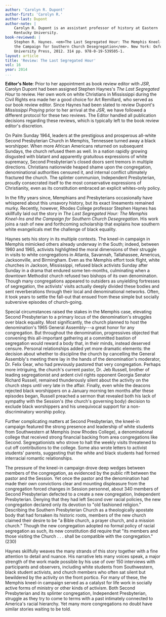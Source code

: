 ```yaml
---
author: 'Carolyn R. Dupont'
author-first: 'Carolyn R.'
author-last: Dupont
author-note: |
    Carolyn R. Dupont is an assistant professor of history at Eastern
    Kentucky University.
book-reviewed: |
    Stephen R. Haynes. <em>The Last Segregated Hour: The Memphis Kneel-Ins and
    the Campaign for Southern Church Desegregation</em>. New York: Oxford
    University Press, 2012. 314 pp. 978-0-19-539505-1.
layout: article
title: 'Review: The Last Segregated Hour'
vol: 16
year: 2014
...
```


**Editor's Note**: Prior to her appointment as book review editor with
*JSR*, Carolyn Dupont had been assigned Stephen Haynes's *The Last
Segregated Hour* to review. Her own work on white Christians in
Mississippi during the Civil Rights era made her a good choice for Art
Remillard, who served as our book review editor. Since Haynes had been
slated to review Dupont's *Mississippi Praying* prior to her arrival at
the *JSR*, we have followed a different protocol for these two reviews.
The Editor handled all publication decisions regarding these reviews,
which is typically left to the book review editor's discretion.

On Palm Sunday 1964, leaders at the prestigious and prosperous all-white
Second Presbyterian Church in Memphis, Tennessee turned away a black
worshipper. When more African Americans returned on subsequent Sundays,
the church refused them as well. In a nation rapidly growing disgusted
with blatant and apparently gratuitous expressions of white supremacy,
Second Presbyterian's closed doors sent tremors in multiple directions.
Christians nationwide heaped shame upon the congregation, denominational
authorities censured it, and internal conflict ultimately fractured the
church. The splinter communion, Independent Presbyterian, proudly
consecrated itself to the most conservative expressions of Christianity,
even as its constitution embraced an explicit whites-only policy.

In the fifty years since, Memphians and Presbyterians occasionally have
whispered about this unsavory history, but its exact lineaments remained
murky. Recently, however, Rhodes College professor Stephen Haynes has
skillfully laid out the story in *The Last Segregated Hour: The Memphis
Kneel-Ins and the Campaign for Southern Church Desegregation*. His work
joins a rash of new and forthcoming scholarship that explains how
southern white evangelicals met the challenge of black equality.

Haynes sets his story in its multiple contexts. The kneel-in campaign in
Memphis mimicked others already underway in the South; indeed, between
1960 and 1965, activists highlighted the moral dimensions of their
struggle in visits to white congregations in Atlanta, Savannah,
Tallahassee, Americus, Jacksonville, and Birmingham. Even as the Memphis
effort took flight, white churches in Jackson, Mississippi, refused
black activists Sunday after Sunday in a drama that endured some
ten-months, culminating when a downtown Methodist church refused two
bishops of its own denomination. Though many congregations appeared to
outsiders as unyielding fortresses of segregation, the activists' visits
actually deeply divided these bodies and sent reverberations through
their local and denominational networks. Often, it took years to settle
the fall-out that ensued from these simple but socially subversive
episodes of church-going.

Special circumstances raised the stakes in the Memphis case, elevating
Second Presbyterian to a primary locus of the denomination's struggles
over black equality. Most significantly, the church planned to host the
denomination's 1965 General Assembly---a great honor for any
congregation. But throughout the denomination, progressives objected
that convening this all-important gathering at a committed bastion of
segregation would reward a body that, in their minds, instead deserved
censure. Personal relationships added yet more dramatic elements: the
decision about whether to discipline the church by cancelling the
General Assembly's meeting there lay in the hands of the denomination's
moderator, Dr. Felix Gear, who had previously pastored that very
congregation. Perhaps more intriguing, the church's current pastor, Dr.
Jeb Russell, brother of leading segregationist and ardent civil rights
opponent Georgia Senator Richard Russell, remained thunderously silent
about the activity on the church steps until very late in the affair.
Finally, even while the deacons rejected black worshippers on a January
morning ten months after these episodes began, Russell preached a sermon
that revealed both his lack of sympathy with the Session's (the church's
governing body) decision to exclude black worshippers and his
unequivocal support for a non-discriminatory worship policy.

Further complicating matters at Second Presbyterian, the kneel-in
campaign featured the strong presence and leadership of white students
from Southwestern at Memphis (now Rhodes College), a denominational
college that received strong financial backing from area congregations
like Second. Segregationists who strove to halt the weekly visits
threatened to cut off contributions to the college. Some also wrote
letters to activist students' parents, suggesting that the white and
black students had formed interracial romantic relationships.

The pressure of the kneel-in campaign drove deep wedges between members
of the congregation, as evidenced by the public rift between the pastor
and the Session. Yet once the pastor and the denomination had made their
own convictions clear and mounting displeasure from the congregation
forced changes in Session personnel, about 340 members of Second
Presbyterian defected to a create a new congregation, Independent
Presbyterian. Denying that they had left Second over racial policies,
the new congregation declared only its devotion to "old fashioned
religion." Describing the Southern Presbyterian Church as a
theologically apostate body that had forsaken its historic roots,
members of the new church claimed their desire to be "a Bible church, a
prayer church, and a mission church." Though the new congregation
adopted no formal policy of racial segregation as such, its new
constitution did require that "its members and those visiting the Church
. . . shall be compatible with the congregation." (230)

Haynes skillfully weaves the many strands of this story together with a
fine attention to detail and nuance. His narrative lets many voices
speak, a major strength of the work made possible by his use of over 150
interviews with participants and observers, including white students
from Southwestern, black student activists, and church members who often
sat silent but bewildered by the activity on the front portico. For many
of these, the Memphis kneel-in campaign served as a catalyst for life
work in socially active forms of ministry or other kinds of activism.
Both Second Presbyterian and its splinter congregation, Independent
Presbyterian, struggle as they try to come to terms with a past
intimately connected to America's racial hierarchy. Yet many more
congregations no doubt have similar stories waiting to be told.
